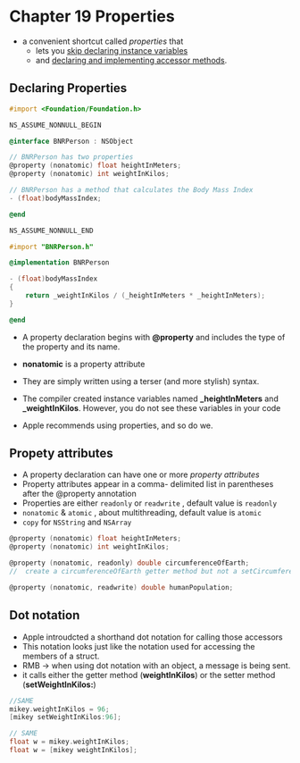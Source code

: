 # Chapter 19 Properties

-   a convenient shortcut called *properties* that
    -    lets you <u>skip declaring instance variables</u> 
    -    and <u>declaring and implementing accessor methods</u>. 



## Declaring Properties

```objective-c
#import <Foundation/Foundation.h>

NS_ASSUME_NONNULL_BEGIN

@interface BNRPerson : NSObject

// BNRPerson has two properties
@property (nonatomic) float heightInMeters;
@property (nonatomic) int weightInKilos;

// BNRPerson has a method that calculates the Body Mass Index
- (float)bodyMassIndex;

@end

NS_ASSUME_NONNULL_END
```

```objective-c
#import "BNRPerson.h"

@implementation BNRPerson

- (float)bodyMassIndex
{
	return _weightInKilos / (_heightInMeters * _heightInMeters);
}

@end
```



-   A property declaration begins with **@property** and includes the type of the property and its name.
-   **nonatomic** is a property attribute

-   They are simply written using a terser (and more stylish) syntax.
-   The compiler created instance variables named **_heightInMeters** and **_weightInKilos**. However, you do not see these variables in your code
-   Apple recommends using properties, and so do we.



## Propety attributes

-   A property declaration can have one or more *property attributes*
-   Property attributes appear in a comma- delimited list in parentheses after the @property annotation
-   Properties are either `readonly` or `readwrite` , default value is `readonly`
-   `nonatomic` & `atomic` , about multithreading, default value is `atomic`
-   `copy` for `NSString` and `NSArray`

```objective-c
@property (nonatomic) float heightInMeters;
@property (nonatomic) int weightInKilos;

@property (nonatomic, readonly) double circumferenceOfEarth;
//	create a circumferenceOfEarth getter method but not a setCircumferenceOfEarth: setter method.

@property (nonatomic, readwrite) double humanPopulation;
```



## Dot notation

-   Apple introudcted a shorthand dot notation for calling those accessors
-   This notation looks just like the notation used for accessing the members of a struct.
-   RMB -> when using dot notation with an object, a message is being sent.
-   it calls either the getter method (**weightInKilos**) or the setter method (**setWeightInKilos:**) 

```objective-c
//SAME
mikey.weightInKilos = 96; 
[mikey setWeightInKilos:96];

// SAME
float w = mikey.weightInKilos; 
float w = [mikey weightInKilos];
```

